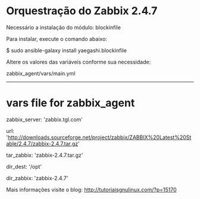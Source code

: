 # Orquestração do Zabbix 2.4.7 

Necessário a instalação do módulo: blockinfile

Para instalar, execute o comando abaixo:

$ sudo ansible-galaxy install yaegashi.blockinfile

Altere os valores das variáveis conforme sua necessidade:

zabbix_agent/vars/main.yml

---
# vars file for zabbix_agent 
zabbix_server: 'zabbix.tgl.com' 

url: 'http://downloads.sourceforge.net/project/zabbix/ZABBIX%20Latest%20Stable/2.4.7/zabbix-2.4.7.tar.gz'

tar_zabbix: 'zabbix-2.4.7.tar.gz'

dir_dest: '/opt'

dir_zabbix: 'zabbix-2.4.7'


Mais informações visite o blog:
http://tutoriaisgnulinux.com/?p=15170

